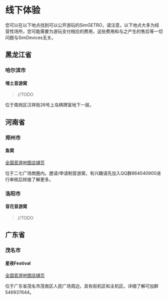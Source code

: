 # 线下体验

您可以在以下地点找到可以公开游玩的SimGETRO，请注意，以下地点大多为经营性场所，您可能需要为游玩支付相应的费用，这些费用和与之产生的售后等一切问题与SimDevices无关。

## 黑龙江省

### 哈尔滨市

#### 埋土音游窝

> //TODO

位于南岗区汉祥街26号上岛棋牌室地下一层。

## 河南省

### 郑州市

#### 鱼窝

[全国音游地图店铺页](https://map.bemanicn.com/shop/4417)

位于二七广场商圈内。邀请/申请制音游窝，有兴趣请先加入QQ群864040900进行审核后转接了解更多。

### 洛阳市

#### 音花音游窝

> //TODO

## 广东省

### 茂名市

#### 星夜Festival

[全国音游地图店铺页](https://map.bemanicn.com/shop/3925)

位于广东省茂名市茂南区人民广场周边，具有街机区和主机区。详细了解可加群546937644。